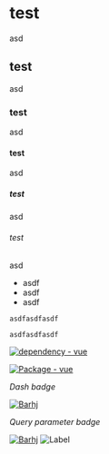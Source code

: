# test
asd
## test
asd
### test
asd
#### test
asd
##### test
asd
###### test
asd

- asdf
- asdf
- asdf
```
asdfasdfasdf
```
```
asdfasdfasdf
```
[![dependency - vue](https://img.shields.io/badge/dependency-vue-blue)](https://www.npmjs.com/package/vue)

[![Package - vue](https://img.shields.io/github/package-json/dependency-version/MichaelCurrin/badge-generator/vue?color=blue)](https://www.npmjs.com/package/vue)

_Dash badge_

[![Barhj](https://img.shields.io/badge/Barhj-reddit?style=for-the-badge&logo=reddit&logoColor=white)](https://)

_Query parameter badge_

[![Barhj](https://img.shields.io/static/v1?label=&message=Barhj&color=reddit&style=for-the-badge&logo=reddit&logoColor=white)](https://)
![Label](https://img.shields.io/badge/Label-9a3838?style=for-the-badge&logo=dotenv&logoColor={'9a3838'})

